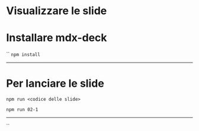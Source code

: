 # Visualizzare le slide

# Installare mdx-deck

``
`npm install`

---

# Per lanciare le slide 

`npm run <codice delle slide>`

`npm run 02-1`

---


``
